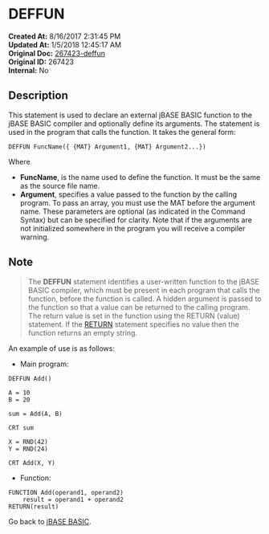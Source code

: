 # DEFFUN

**Created At:** 8/16/2017 2:31:45 PM  
**Updated At:** 1/5/2018 12:45:17 AM  
**Original Doc:** [267423-deffun](https://docs.jbase.com/36868-jbase-basic/267423-deffun)  
**Original ID:** 267423  
**Internal:** No  

## Description

This statement is used to declare an external jBASE BASIC function to the jBASE BASIC compiler and optionally define its arguments. The statement is used in the program that calls the function. It takes the general form:

```
DEFFUN FuncName({ {MAT} Argument1, {MAT} Argument2...})
```

Where

- **FuncName**, is the name used to define the function. It must be the same as the source file name.
- **Argument**, specifies a value passed to the function by the calling program. To pass an array, you must use the MAT before the argument name. These parameters are optional (as indicated in the Command Syntax) but can be specified for clarity. Note that if the arguments are not initialized somewhere in the program you will receive a compiler warning.

## Note

> The **DEFFUN** statement identifies a user-written function to the jBASE BASIC compiler, which must be present in each program that calls the function, before the function is called. A hidden argument is passed to the function so that a value can be returned to the calling program. The return value is set in the function using the RETURN (value) statement. If the [RETURN](./../return) statement specifies no value then the function returns an empty string.

An example of use is as follows:

- Main program:

```
DEFFUN Add()

A = 10
B = 20

sum = Add(A, B)

CRT sum

X = RND(42)
Y = RND(24)

CRT Add(X, Y)
```

- Function:

```
FUNCTION Add(operand1, operand2)
    result = operand1 + operand2
RETURN(result)
```

Go back to [jBASE BASIC](./../jbase-basic-programmers-reference-guide).
